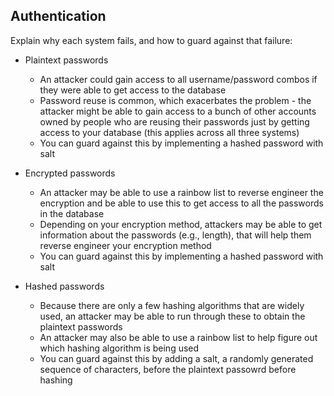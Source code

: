 ## Authentication
Explain why each system fails, and how to guard against that failure:
- Plaintext passwords
  - An attacker could gain access to all username/password combos if they were able to get access to the database
  - Password reuse is common, which exacerbates the problem - the attacker might be able to gain access to a bunch of other accounts owned by people who are reusing their passwords just by getting access to your database (this applies across all three systems)
  - You can guard against this by implementing a hashed password with salt

- Encrypted passwords
  - An attacker may be able to use a rainbow list to reverse engineer the encryption and be able to use this to get access to all the passwords in the database
  - Depending on your encryption method, attackers may be able to get information about the passwords (e.g., length), that will help them reverse engineer your encryption method
  - You can guard against this by implementing a hashed password with salt

- Hashed passwords
  - Because there are only a few hashing algorithms that are widely used, an attacker may be able to run through these to obtain the plaintext passwords
  - An attacker may also be able to use a rainbow list to help figure out which hashing algorithm is being used
  - You can guard against this by adding a salt, a randomly generated sequence of characters, before the plaintext passowrd before hashing
